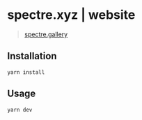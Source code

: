 # spectre.xyz | website

> [spectre.gallery](https://spectre.gallery)

## Installation

```console
yarn install
```

## Usage

```console
yarn dev
```


